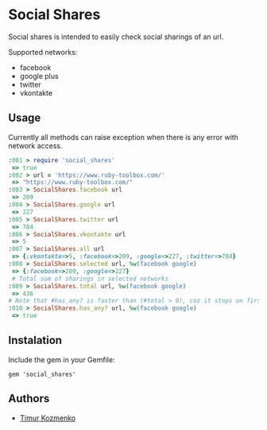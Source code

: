 Social Shares
=============
Social shares is intended to easily check social sharings of an url.

Supported networks:
* facebook
* google plus
* twitter
* vkontakte

Usage
-----
Currently all methods can raise exception when there is any error with network access.
```ruby
:001 > require 'social_shares'
 => true
:002 > url = 'https://www.ruby-toolbox.com/'
 => "https://www.ruby-toolbox.com/"
:003 > SocialShares.facebook url
 => 209
:004 > SocialShares.google url
 => 227
:005 > SocialShares.twitter url
 => 784
:006 > SocialShares.vkontakte url
 => 5
:007 > SocialShares.all url
 => {:vkontakte=>5, :facebook=>209, :google=>227, :twitter=>784}
:008 > SocialShares.selected url, %w(facebook google)
 => {:facebook=>209, :google=>227}
 # Total sum of sharings in selected networks
:009 > SocialShares.total url, %w(facebook google)
 => 436
# Note that #has_any? is faster than (#total > 0), coz it stops on first network that has at least 1 sharing
:010 > SocialShares.has_any? url, %w(facebook google)
 => true
```

Instalation
-----
Include the gem in your Gemfile:
```
gem 'social_shares'
```

Authors
----
* [Timur Kozmenko](https://twitter.com/Timrael)
